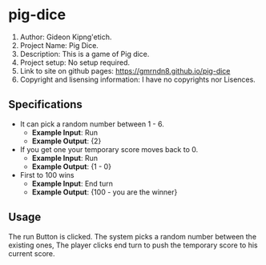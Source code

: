 # pig-dice
1.  Author: Gideon Kipng'etich.
2.	Project Name: Pig Dice.
3.	Description: This is a game of Pig dice.
4.	Project setup: No setup required.
5.	Link to site on github pages: https://gmrndn8.github.io/pig-dice
6.	Copyright and lisensing information: I have no copyrights nor Lisences.

## Specifications
* It can pick a random number between 1 - 6.
  * **Example Input**: Run
  * **Example Output**: {2}
* If you get one your temporary score moves back to 0.
  * **Example Input**: Run
  * **Example Output**: {1 - 0}
* First to 100 wins
  * **Example Input**: End turn
  * **Example Output**: {100 - you are the winner}
  
## Usage
The run Button is clicked. The system picks a random number between the existing ones, The player clicks end turn to push the temporary score to his current score.

